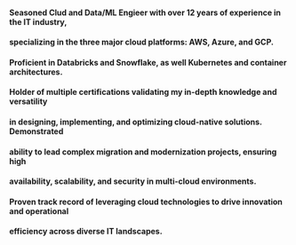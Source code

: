 #### Seasoned Clud and Data/ML Engieer with over 12 years of experience in the IT industry,
#### specializing in the three major cloud platforms: AWS, Azure, and GCP. 

#### Proficient in Databricks and Snowflake, as well Kubernetes and container architectures.

#### Holder of multiple certifications validating my in-depth knowledge and versatility
#### in designing, implementing, and optimizing cloud-native solutions. Demonstrated
#### ability to lead complex migration and modernization projects, ensuring high
#### availability, scalability, and security in multi-cloud environments. 

#### Proven track record of leveraging cloud technologies to drive innovation and operational
#### efficiency across diverse IT landscapes.
